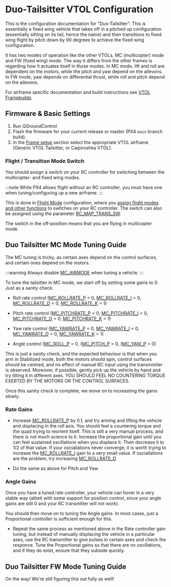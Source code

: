 # Duo-Tailsitter VTOL Configuration

This is the configuration documentation for "Duo-Tailsitter". This is essentially a fixed wing vehicle that takes off in a pitched up configuration (essentially sitting on its tail, hence the name) and then transitions to fixed wing flight by pitch down by 90 degrees to achieve the fixed wing configuration.

It has two modes of operation like the other VTOLs, MC (multicopter) mode and FW (fixed wing) mode. The way it differs from the other frames is regarding how it actuates itself in those modes. In MC mode, lift and roll are dependent on the motors, while the pitch and yaw depend on the ailevons. In FW mode, yaw depends on differential thrust, while roll and pitch depend on the ailevons.

For airframe specific documentation and build instructions see [VTOL Framebuilds](../frames_vtol/README.md).

## Firmware & Basic Settings

1. Run *QGroundControl*
2. Flash the firmware for your current release or master (PX4 `main` branch build).
3. In the [Frame setup](../config/airframe.md) section select the appropriate VTOL airframe (Generic VTOL Tailsitter, or Caipiroshka VTOL).


### Flight / Transition Mode Switch

You should assign a switch on your RC controller for switching between the multicopter- and fixed wing modes.

:::note
While PX4 allows flight without an RC controller, you must have one when tuning/configuring up a new airframe.
:::

This is done in [Flight Mode](../config/flight_mode.md) configuration, where you [assign flight modes and other functions](../config/flight_mode.md#what-flight-modes-and-switches-should-i-set) to switches on your RC controller.
The switch can also be assigned using the parameter [RC_MAP_TRANS_SW](../advanced_config/parameter_reference.md#RC_MAP_TRANS_SW).

The switch in the off-position means that you are flying in multicopter mode.

## Duo Tailsitter MC Mode Tuning Guide

The MC tuning is tricky, as certain axes depend on the control surfaces, and certain ones depend on the motors.

:::warning
Always disable [MC_AIRMODE](../advanced_config/parameter_reference.md#MC_AIRMODE) when tuning a vehicle.
:::

To tune the tailsitter in MC mode, we start off by setting some gains to 0. Just as a sanity check. 
- Roll rate control ([MC_ROLLRATE_P](../advanced_config/parameter_reference.md#MC_ROLLRATE_P) = 0, [MC_ROLLRATE_I](../advanced_config/parameter_reference.md#MC_ROLLRATE_I) = 0, [MC_ROLLRATE_D](../advanced_config/parameter_reference.md#MC_ROLLRATE_D) = 0, [MC_ROLLRATE_K](../advanced_config/parameter_reference.md#MC_ROLLRATE_K) = 1)
- Pitch rate control ([MC_PITCHRATE_P](../advanced_config/parameter_reference.md#MC_PITCHRATE_P) = 0, [MC_PITCHRATE_I](../advanced_config/parameter_reference.md#MC_PITCHRATE_I) = 0, [MC_PITCHRATE_D](../advanced_config/parameter_reference.md#MC_PITCHRATE_D) = 0, [MC_PITCHRATE_K](../advanced_config/parameter_reference.md#MC_PITCHRATE_K) = 1)
- Yaw rate control ([MC_YAWRATE_P](../advanced_config/parameter_reference.md#MC_YAWRATE_P) = 0, [MC_YAWRATE_I](../advanced_config/parameter_reference.md#MC_YAWRATE_I) = 0, [MC_YAWRATE_D](../advanced_config/parameter_reference.md#MC_YAWRATE_D) = 0, [MC_YAWRATE_K](../advanced_config/parameter_reference.md#MC_YAWRATE_K) = 1)

- Angle control ([MC_ROLL_P](../advanced_config/parameter_reference.md#MC_ROLL_P) = 0, ([MC_PITCH_P](../advanced_config/parameter_reference.md#MC_PITCH_P) = 0, ([MC_YAW_P](../advanced_config/parameter_reference.md#MC_YAW_P) = 0)

This is just a sanity check, and the expected behaviour is that when you arm in Stabilized mode, both the motors should spin, control surfaces should be centred, and no effect of manual RC input using the transmistter is observed. Moreover, if possible, gently pick up the vehicle by hand and try tilting it in different axes. YOU SHOULD FEEL NO COUNTERING TORQUE EXERTED BY THE MOTORS OR THE CONTROL SURFACES. 

Once this sanity check is complete, we move on to increasting the gains slowly. 

### Rate Gains

- Increase [MC_ROLLRATE_P](../advanced_config/parameter_reference.md#MC_ROLLRATE_P) by 0.1, and try arming and lifting the vehicle and displacing in the roll axis. You should feel a countering torque and the quad trying to reorient itself. This is still a very manual process, and there is not much science to it. Increase the proportional gain until you can feel sustained oscillations when you displace it. Then decrease it to 1/2 of that value. If your osciallations never converge, it is worth trying to increase the [MC_ROLLRATE_I](../advanced_config/parameter_reference.md#MC_ROLLRATE_I) gain to a very small value. If osciallations are the problem, try increasing [MC_ROLLRATE_D](../advanced_config/parameter_reference.md#MC_ROLLRATE_D)

- Do the same as above for Pitch and Yaw. 


### Angle Gains

Once you have a tuned rate controller, your vehicle can hover in a very stable way (albeit with some support for position control, since your angle gains are still 0 and your RC transmitter will not work).

You should then move on to tuning the Angle gains. In most cases, just a Proportional controller is sufficient enough for this. 

- Repeat the same process as mentioned above in the Rate controller gain tuning, but instead of manually displacing the vehicle in a particular axes, use the RC transmitter to give pulses in certain axes and check the responce. Tune the Proportional gains so that there are no oscillations, and if they do exist, ensure that they subside quickly.


## Duo Tailsitter FW Mode Tuning Guide

On the way! We're still figuring this out fully as well!